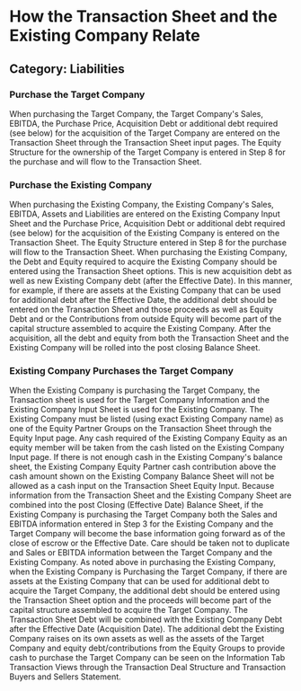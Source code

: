 # How the Transaction Sheet and the Existing Company Relate
## Category: Liabilities
### Purchase the Target Company
When purchasing the Target Company, the Target Company's Sales, EBITDA, the Purchase Price, Acquisition Debt or additional debt required (see below) for the acquisition of the Target Company are entered on the Transaction Sheet through the Transaction Sheet input pages. The Equity  Structure for the ownership of the Target Company is entered in Step 8 for the purchase and will flow to the Transaction Sheet.
### Purchase the Existing Company
When purchasing the Existing Company, the Existing Company's Sales, EBITDA, Assets and Liabilities are entered on the Existing Company Input Sheet and the Purchase Price, Acquisition Debt or additional debt required (see below) for the acquisition of the Existing Company is entered on the Transaction Sheet. The Equity  Structure entered in Step 8 for the purchase will flow to the Transaction Sheet.
When purchasing the Existing Company, the Debt and Equity required to acquire the Existing Company should be entered using the Transaction Sheet options. This is new acquisition debt as well as new Existing Company debt (after the Effective Date). In this manner, for example, if there are assets at the Existing Company that can be used for additional debt after the Effective Date, the additional debt should be entered on the Transaction Sheet and those proceeds as well as Equity Debt and or the Contributions from outside Equity will become part of the capital structure assembled to acquire the Existing Company. After the acquisition, all the debt and equity from both the Transaction Sheet and the Existing Company will be rolled into the post closing Balance Sheet.
### Existing Company Purchases the Target Company
When the Existing Company is purchasing the Target Company, the Transaction sheet is used for the Target Company Information and the Existing Company Input Sheet is used for the Existing Company. The Existing Company must be listed (using exact Existing Company name) as one of the Equity Partner Groups on the Transaction Sheet through the Equity Input page. Any cash required of the Existing Company Equity as an equity member will be taken from the cash listed on the Existing Company Input page. If there is not enough cash in the Existing Company's balance sheet, the Existing Company Equity Partner cash contribution above the cash amount shown on the Existing Company Balance Sheet will not be allowed as a cash input on the Transaction Sheet Equity Input.
Because information from the Transaction Sheet and the Existing Company Sheet are combined into the post Closing (Effective Date) Balance Sheet, if the Existing Company is purchasing the Target Company both the Sales and EBITDA information entered in Step 3 for the Existing Company and the Target Company will become the base information going forward as of the close of escrow or the Effective Date. Care should be taken not to duplicate and Sales or EBITDA information between the Target Company and the Existing Company.
As noted above in purchasing the Existing Company, when the Existing Company is Purchasing the Target Company, if there are assets at the Existing Company that can be used for additional debt to acquire the Target Company, the additional debt should be entered using the Transaction Sheet option and the proceeds will become part of the capital structure assembled to acquire the Target Company. The Transaction Sheet Debt will be combined with the Existing Company Debt after the Effective Date (Acquisition Date). The additional debt the Existing Company raises on its own assets as well as the assets of the Target Company and equity debt/contributions from the Equity Groups to provide cash to purchase the Target Company can be seen on the Information Tab Transaction Views through the Transaction Deal Structure  and Transaction Buyers and Sellers Statement.
